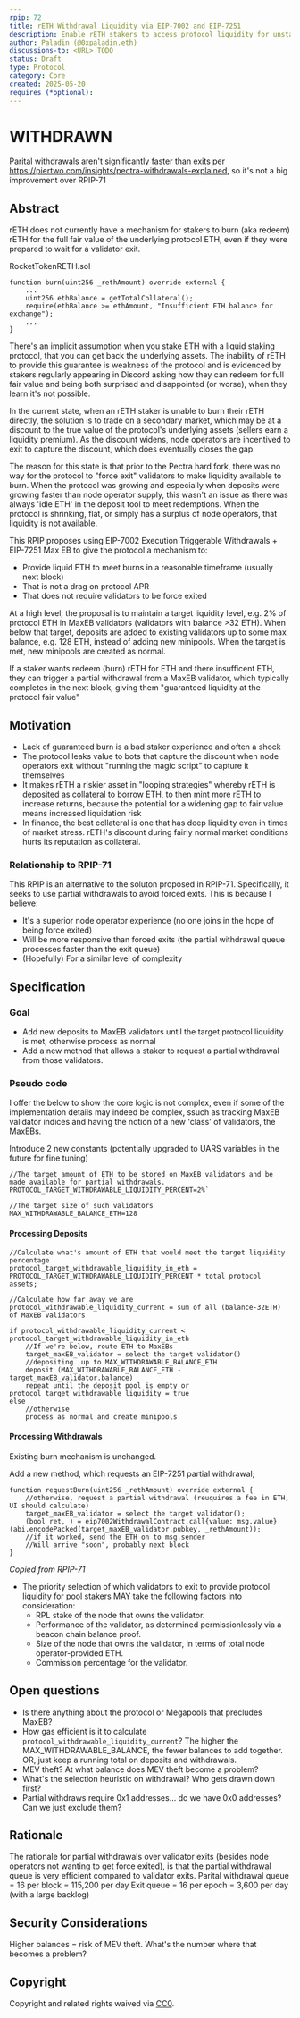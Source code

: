 ```yaml
---
rpip: 72
title: rETH Withdrawal Liquidity via EIP-7002 and EIP-7251
description: Enable rETH stakers to access protocol liquidity for unstaking from Rocket Pool via partial withdrawals enabled by Pectra
author: Paladin (@0xpaladin.eth)
discussions-to: <URL> TODO
status: Draft
type: Protocol
category: Core
created: 2025-05-20
requires (*optional): 
---
```


# WITHDRAWN

Parital withdrawals aren't significantly faster than exits per https://piertwo.com/insights/pectra-withdrawals-explained, so it's not a big improvement over RPIP-71

## Abstract
rETH does not currently have a mechanism for stakers to burn (aka redeem) rETH for the full fair value of the underlying protocol ETH, even if they were prepared to wait for a validator exit.

RocketTokenRETH.sol
```
function burn(uint256 _rethAmount) override external {
    ...
    uint256 ethBalance = getTotalCollateral();
    require(ethBalance >= ethAmount, "Insufficient ETH balance for exchange");
    ...
}
```

There's an implicit assumption when you stake ETH with a liquid staking protocol, that you can get back the underlying assets. The inability of rETH to provide this guarantee is weakness of the protocol and is evidenced by stakers regularly appearing in Discord asking how they can redeem for full fair value and being both surprised and disappointed (or worse), when they learn it's not possible.

In the current state, when an rETH staker is unable to burn their rETH directly, the solution is to trade on a secondary market, which may be at a discount to the true value of the protocol's underlying assets (sellers earn a liquidity premium). As the discount widens, node operators are incentived to exit to capture the discount, which does eventually closes the gap.

The reason for this state is that prior to the Pectra hard fork, there was no way for the protocol to "force exit" validators to make liquidity available to burn. When the protocol was growing and especially when deposits were growing faster than node operator supply, this wasn't an issue as there was always 'idle ETH' in the deposit tool to meet redemptions. When the protocol is shrinking, flat, or simply has a surplus of node operators, that liquidity is not available.

This RPIP proposes using EIP-7002 Execution Triggerable Withdrawals + EIP-7251 Max EB to give the protocol a mechanism to:

- Provide liquid ETH to meet burns in a reasonable timeframe (usually next block)
- That is not a drag on protocol APR
- That does not require validators to be force exited

At a high level, the proposal is to maintain a target liquidity level, e.g. 2% of protocol ETH in MaxEB validators (validators with balance >32 ETH). When below that target, deposits are added to existing validators up to some max balance, e.g. 128 ETH, instead of adding new minipools. When the target is met, new minipools are created as normal. 

If a staker wants redeem (burn) rETH for ETH and there insufficent ETH, they can trigger a partial withdrawal from a MaxEB validator, which typically completes in the next block, giving them "guaranteed liquidity at the protocol fair value"

## Motivation

- Lack of guaranteed burn is a bad staker experience and often a shock
- The protocol leaks value to bots that capture the discount when node operators exit without "running the magic script" to capture it themselves
- It makes rETH a riskier asset in "looping strategies" whereby rETH is deposited as collateral to borrow ETH, to then mint more rETH to increase returns, because the potential for a widening gap to fair value means increased liquidation risk
- In finance, the best collateral is one that has deep liquidity even in times of market stress. rETH's discount during fairly normal market conditions hurts its reputation as collateral.

### Relationship to RPIP-71

This RPIP is an alternative to the soluton proposed in RPIP-71. Specifically, it seeks to use partial withdrawals to avoid forced exits. This is because I believe:

- It's a superior node operator experience (no one joins in the hope of being force exited)
- Will be more responsive than forced exits (the partial withdrawal queue processes faster than the exit queue)
- (Hopefully) For a similar level of complexity

## Specification

### Goal
- Add new deposits to MaxEB validators until the target protocol liquidity is met, otherwise process as normal
- Add a new method that allows a staker to request a partial withdrawal from those validators.

### Pseudo code

I offer the below to show the core logic is not complex, even if some of the implementation details may indeed be complex, ssuch as tracking MaxEB validator indices and having the notion of a new 'class' of validators, the MaxEBs.

Introduce 2 new constants (potentially upgraded to UARS variables in the future for fine tuning)

```
//The target amount of ETH to be stored on MaxEB validators and be made available for partial withdrawals.
PROTOCOL_TARGET_WITHDRAWABLE_LIQUIDITY_PERCENT=2%`

//The target size of such validators
MAX_WITHDRAWABLE_BALANCE_ETH=128
```

#### Processing Deposits
```
//Calculate what's amount of ETH that would meet the target liquidity percentage
protocol_target_withdrawable_liquidity_in_eth = PROTOCOL_TARGET_WITHDRAWABLE_LIQUIDITY_PERCENT * total protocol assets;

//Calculate how far away we are
protocol_withdrawable_liquidity_current = sum of all (balance-32ETH) of MaxEB validators

if protocol_withdrawable_liquidity_current < protocol_target_withdrawable_liquidity_in_eth
    //If we're below, route ETH to MaxEBs
    target_maxEB_validator = select the target validator()
    //depositing  up to MAX_WITHDRAWABLE_BALANCE_ETH
    deposit (MAX_WITHDRAWABLE_BALANCE_ETH - target_maxEB_validator.balance)
    repeat until the deposit pool is empty or protocol_target_withdrawable_liquidity = true
else
    //otherwise
    process as normal and create minipools
```

#### Processing Withdrawals

Existing burn mechanism is unchanged.

Add a new method, which requests an EIP-7251 partial withdrawal;
```
function requestBurn(uint256 _rethAmount) override external {
    //otherwise, request a partial withdrawal (reuquires a fee in ETH, UI should calculate)
    target_maxEB_validator = select the target validator();
    (bool ret, ) = eip7002WithdrawalContract.call{value: msg.value}(abi.encodePacked(target_maxEB_validator.pubkey, _rethAmount));
    //if it worked, send the ETH on to msg.sender
    //Will arrive "soon", probably next block
}
```

_Copied from RPIP-71_
- The priority selection of which validators to exit to provide protocol liquidity for pool stakers MAY take the following factors into consideration:
    - RPL stake of the node that owns the validator.
    - Performance of the validator, as determined permissionlessly via a beacon chain balance proof.
    - Size of the node that owns the validator, in terms of total node operator-provided ETH.
    - Commission percentage for the validator.

## Open questions
- Is there anything about the protocol or Megapools that precludes MaxEB?
- How gas efficient is it to calculate `protocol_withdrawable_liquidity_current`? The higher the MAX_WITHDRAWABLE_BALANCE, the fewer balances to add together. OR, just keep a running total on deposits and withdrawals.
- MEV theft? At what balance does MEV theft become a problem?
- What's the selection heuristic on withdrawal? Who gets drawn down first?
- Partial withdraws require 0x1 addresses... do we have 0x0 addresses? Can we just exclude them?

## Rationale
The rationale for partial withdrawals over validator exits (besides node operators not wanting to get force exited), is that the partial withdrawal queue is very efficient compared to validator exits.
Parital withdrawal queue = 16 per block = 115,200 per day
Exit queue = 16 per epoch = 3,600 per day (with a large backlog)

## Security Considerations

Higher balances = risk of MEV theft. What's the number where that becomes a problem?

## Copyright
Copyright and related rights waived via [CC0](https://creativecommons.org/publicdomain/zero/1.0/).

